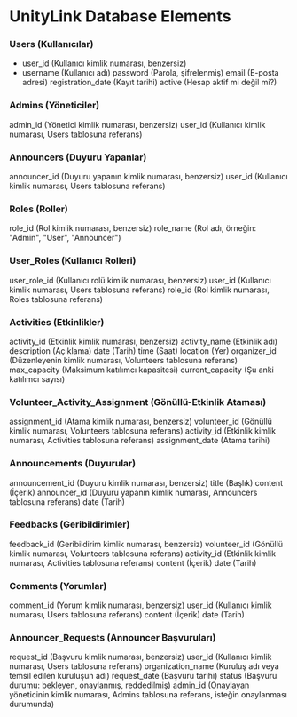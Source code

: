 # UnityLink Database Elements

### Users (Kullanıcılar)
* user_id (Kullanıcı kimlik numarası, benzersiz)
* username (Kullanıcı adı)
password (Parola, şifrelenmiş)
email (E-posta adresi)
registration_date (Kayıt tarihi)
active (Hesap aktif mi değil mi?)
### Admins (Yöneticiler)
admin_id (Yönetici kimlik numarası, benzersiz)
user_id (Kullanıcı kimlik numarası, Users tablosuna referans)
### Announcers (Duyuru Yapanlar)
announcer_id (Duyuru yapanın kimlik numarası, benzersiz)
user_id (Kullanıcı kimlik numarası, Users tablosuna referans)
### Roles (Roller)
role_id (Rol kimlik numarası, benzersiz)
role_name (Rol adı, örneğin: "Admin", "User", "Announcer")
### User_Roles (Kullanıcı Rolleri)
user_role_id (Kullanıcı rolü kimlik numarası, benzersiz)
user_id (Kullanıcı kimlik numarası, Users tablosuna referans)
role_id (Rol kimlik numarası, Roles tablosuna referans)
### Activities (Etkinlikler)
activity_id (Etkinlik kimlik numarası, benzersiz)
activity_name (Etkinlik adı)
description (Açıklama)
date (Tarih)
time (Saat)
location (Yer)
organizer_id (Düzenleyenin kimlik numarası, Volunteers tablosuna referans)
max_capacity (Maksimum katılımcı kapasitesi)
current_capacity (Şu anki katılımcı sayısı)
### Volunteer_Activity_Assignment (Gönüllü-Etkinlik Ataması)
assignment_id (Atama kimlik numarası, benzersiz)
volunteer_id (Gönüllü kimlik numarası, Volunteers tablosuna referans)
activity_id (Etkinlik kimlik numarası, Activities tablosuna referans)
assignment_date (Atama tarihi)
### Announcements (Duyurular)
announcement_id (Duyuru kimlik numarası, benzersiz)
title (Başlık)
content (İçerik)
announcer_id (Duyuru yapanın kimlik numarası, Announcers tablosuna referans)
date (Tarih)
### Feedbacks (Geribildirimler)
feedback_id (Geribildirim kimlik numarası, benzersiz)
volunteer_id (Gönüllü kimlik numarası, Volunteers tablosuna referans)
activity_id (Etkinlik kimlik numarası, Activities tablosuna referans)
content (İçerik)
date (Tarih)
### Comments (Yorumlar)
comment_id (Yorum kimlik numarası, benzersiz)
user_id (Kullanıcı kimlik numarası, Users tablosuna referans)
content (İçerik)
date (Tarih)
### Announcer_Requests (Announcer Başvuruları)
request_id (Başvuru kimlik numarası, benzersiz)
user_id (Kullanıcı kimlik numarası, Users tablosuna referans)
organization_name (Kuruluş adı veya temsil edilen kuruluşun adı)
request_date (Başvuru tarihi)
status (Başvuru durumu: bekleyen, onaylanmış, reddedilmiş)
admin_id (Onaylayan yöneticinin kimlik numarası, Admins tablosuna referans, isteğin onaylanması durumunda)
